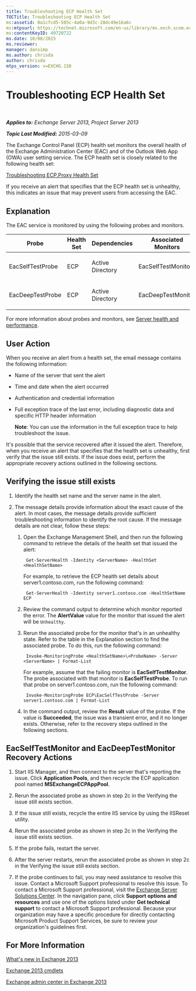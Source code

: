 ```yaml
---
title: Troubleshooting ECP Health Set
TOCTitle: Troubleshooting ECP Health Set
ms:assetid: 0a1cfcd5-585c-4a0a-9d3c-28dc49e16a6c
ms:mtpsurl: https://technet.microsoft.com/en-us/library/ms.exch.scom.ecp(v=EXCHG.150)
ms:contentKeyID: 49720722
ms.date: 10/08/2015
ms.reviewer: 
manager: dansimp
ms.author: chrisda
author: chrisda
mtps_version: v=EXCHG.150
---
```


<div data-xmlns="http://www.w3.org/1999/xhtml">

<div class="topic" data-xmlns="http://www.w3.org/1999/xhtml" data-msxsl="urn:schemas-microsoft-com:xslt" data-cs="http://msdn.microsoft.com/en-us/">

<div data-asp="http://msdn2.microsoft.com/asp">

# Troubleshooting ECP Health Set

</div>

<div id="mainSection">

<div id="mainBody">

<span> </span>

_**Applies to:** Exchange Server 2013, Project Server 2013_

_**Topic Last Modified:** 2015-03-09_

The Exchange Control Panel (ECP) health set monitors the overall health of the Exchange Administration Center (EAC) and of the Outlook Web App (OWA) user setting service. The ECP health set is closely related to the following health set:

[Troubleshooting ECP.Proxy Health Set](troubleshooting-ecp-proxy-health-set.md)

If you receive an alert that specifies that the ECP health set is unhealthy, this indicates an issue that may prevent users from accessing the EAC.

<span id="EXP"></span>

<div>

## Explanation

The EAC service is monitored by using the following probes and monitors.

<table>
<colgroup>
<col style="width: 25%" />
<col style="width: 25%" />
<col style="width: 25%" />
<col style="width: 25%" />
</colgroup>
<thead>
<tr class="header">
<th>Probe</th>
<th>Health Set</th>
<th>Dependencies</th>
<th>Associated Monitors</th>
</tr>
</thead>
<tbody>
<tr class="odd">
<td><p>EacSelfTestProbe</p></td>
<td><p>ECP</p></td>
<td><p>Active Directory</p></td>
<td><p>EacSelfTestMonitor</p></td>
</tr>
<tr class="even">
<td><p>EacDeepTestProbe</p></td>
<td><p>ECP</p></td>
<td><p>Active Directory</p></td>
<td><p>EacDeepTestMonitor</p></td>
</tr>
</tbody>
</table>

For more information about probes and monitors, see [Server health and performance](https://technet.microsoft.com/en-us/library/jj150551\(v=exchg.150\)).

</div>

<div>

## User Action

When you receive an alert from a health set, the email message contains the following information:

  - Name of the server that sent the alert

  - Time and date when the alert occurred

  - Authentication and credential information

  - Full exception trace of the last error, including diagnostic data and specific HTTP header information

    **Note**: You can use the information in the full exception trace to help troubleshoot the issue.

It's possible that the service recovered after it issued the alert. Therefore, when you receive an alert that specifies that the health set is unhealthy, first verify that the issue still exists. If the issue does exist, perform the appropriate recovery actions outlined in the following sections.

<span id="verify"></span>

<div>

## Verifying the issue still exists

1. Identify the health set name and the server name in the alert.

2. The message details provide information about the exact cause of the alert. In most cases, the message details provide sufficient troubleshooting information to identify the root cause. If the message details are not clear, follow these steps:

    1. Open the Exchange Management Shell, and then run the following command to retrieve the details of the health set that issued the alert:

            Get-ServerHealth -Identity <ServerName> -HealthSet <HealthSetName>

        For example, to retrieve the ECP health set details about server1.contoso.com, run the following command:

            Get-ServerHealth -Identity server1.contoso.com -HealthSetName ECP

    2. Review the command output to determine which monitor reported the error. The **AlertValue** value for the monitor that issued the alert will be `Unhealthy`.

    3. Rerun the associated probe for the monitor that's in an unhealthy state. Refer to the table in the Explanation section to find the associated probe. To do this, run the following command:

            Invoke-MonitoringProbe <HealthSetName>\<ProbeName> -Server <ServerName> | Format-List

        For example, assume that the failing monitor is **EacSelfTestMonitor**. The probe associated with that monitor is **EacSelfTestProbe**. To run that probe on server1.contoso.com, run the following command:

            Invoke-MonitoringProbe ECP\EacSelfTestProbe -Server server1.contoso.com | Format-List

    4. In the command output, review the **Result** value of the probe. If the value is **Succeeded**, the issue was a transient error, and it no longer exists. Otherwise, refer to the recovery steps outlined in the following sections.

</div>

<span id="TestMonitors"></span>

<div>

## EacSelfTestMonitor and EacDeepTestMonitor Recovery Actions

1. Start IIS Manager, and then connect to the server that's reporting the issue. Click **Application Pools**, and then recycle the ECP application pool named **MSExchangeECPAppPool**.

2. Rerun the associated probe as shown in step 2c in the Verifying the issue still exists section.

3. If the issue still exists, recycle the entire IIS service by using the IISReset utility.

4. Rerun the associated probe as shown in step 2c in the Verifying the issue still exists section.

5. If the probe fails, restart the server.

6. After the server restarts, rerun the associated probe as shown in step 2c in the Verifying the issue still exists section.

7. If the probe continues to fail, you may need assistance to resolve this issue. Contact a Microsoft Support professional to resolve this issue. To contact a Microsoft Support professional, visit the [Exchange Server Solutions Center](http://go.microsoft.com/fwlink/p/?linkid=180809). In the navigation pane, click **Support options and resources** and use one of the options listed under **Get technical support** to contact a Microsoft Support professional. Because your organization may have a specific procedure for directly contacting Microsoft Product Support Services, be sure to review your organization's guidelines first.

</div>

</div>

<div>

## For More Information

[What's new in Exchange 2013](https://technet.microsoft.com/en-us/library/jj150540\(v=exchg.150\))

[Exchange 2013 cmdlets](https://technet.microsoft.com/en-us/library/bb124413\(v=exchg.150\))

[Exchange admin center in Exchange 2013](https://technet.microsoft.com/en-us/library/jj150562\(v=exchg.150\))

</div>

</div>

<span> </span>

</div>

</div>

</div>
